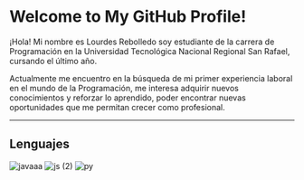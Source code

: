 
# Welcome to My GitHub Profile!
                                                                                                                                   

¡Hola! Mi nombre es Lourdes Rebolledo soy estudiante de la carrera de Programación en la Universidad Tecnológica Nacional
Regional San Rafael, cursando el último año.

Actualmente me encuentro en la búsqueda de mi primer experiencia laboral en el mundo de la Programación, me interesa adquirir 
nuevos conocimientos y reforzar lo aprendido, poder encontrar nuevas oportunidades que me permitan crecer como profesional.

-----------------------------------------------------------------------------------------------------------------------------
## Lenguajes

![javaaa](https://github.com/lulyrp/lulyrp/assets/112672568/516b52de-5761-4633-a293-3d5993d5dd9e)
![js (2)](https://github.com/lulyrp/lulyrp/assets/112672568/f4261ce4-8417-4652-b24a-3721c0159350)
![py](https://github.com/lulyrp/lulyrp/assets/112672568/0742b705-6d3f-4c71-9304-380af9038874)












